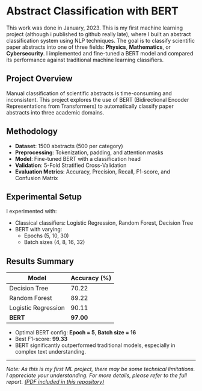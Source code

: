 # Abstract Classification with BERT

This work was done in January, 2023.
This is my first machine learning project (although i published to github really late), where I built an abstract classification system using NLP techniques. The goal is to classify scientific paper abstracts into one of three fields: **Physics**, **Mathematics**, or **Cybersecurity**. I implemented and fine-tuned a BERT model and compared its performance against traditional machine learning classifiers.

## Project Overview

Manual classification of scientific abstracts is time-consuming and inconsistent. This project explores the use of BERT (Bidirectional Encoder Representations from Transformers) to automatically classify paper abstracts into three academic domains.

## Methodology

- **Dataset**: 1500 abstracts (500 per category)
- **Preprocessing**: Tokenization, padding, and attention masks
- **Model**: Fine-tuned BERT with a classification head
- **Validation**: 5-Fold Stratified Cross-Validation
- **Evaluation Metrics**: Accuracy, Precision, Recall, F1-score, and Confusion Matrix

## Experimental Setup

I experimented with:
- Classical classifiers: Logistic Regression, Random Forest, Decision Tree
- BERT with varying:
  - Epochs (5, 10, 30)
  - Batch sizes (4, 8, 16, 32)

## Results Summary

| Model               | Accuracy (%) |
|---------------------|--------------|
| Decision Tree       | 70.22        |
| Random Forest       | 89.22        |
| Logistic Regression | 90.11        |
| **BERT**            | **97.00**    |

- Optimal BERT config: **Epoch = 5**, **Batch size = 16**
- Best F1-score: **99.33**
- BERT significantly outperformed traditional models, especially in complex text understanding.

---

*Note: As this is my first ML project, there may be some technical limitations. I appreciate your understanding.*
*For more details, please refer to the full report. [(PDF included in this repository)](https://github.com/Manami108/abstract-classification/blob/main/results.pdf)*

